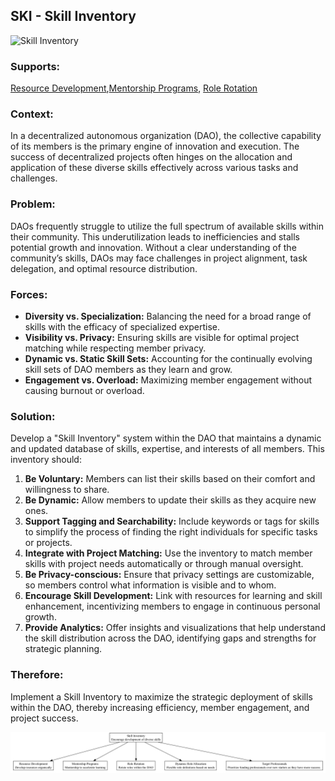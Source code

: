 ## SKI - Skill Inventory

![Skill Inventory](./output/illustration/skill_inventory_illustration_v3.png)

### Supports:

[Resource Development](./resource_development.html),[Mentorship Programs](mentorship_programs.html), [Role Rotation](role_rotation.md)

### Context:

In a decentralized autonomous organization (DAO), the collective capability of its members is the primary engine of innovation and execution. The success of decentralized projects often hinges on the allocation and application of these diverse skills effectively across various tasks and challenges.

### Problem:

DAOs frequently struggle to utilize the full spectrum of available skills within their community. This underutilization leads to inefficiencies and stalls potential growth and innovation. Without a clear understanding of the community’s skills, DAOs may face challenges in project alignment, task delegation, and optimal resource distribution.

### Forces:

- **Diversity vs. Specialization:** Balancing the need for a broad range of skills with the efficacy of specialized expertise.
- **Visibility vs. Privacy:** Ensuring skills are visible for optimal project matching while respecting member privacy.
- **Dynamic vs. Static Skill Sets:** Accounting for the continually evolving skill sets of DAO members as they learn and grow.
- **Engagement vs. Overload:** Maximizing member engagement without causing burnout or overload.

### Solution:

Develop a "Skill Inventory" system within the DAO that maintains a dynamic and updated database of skills, expertise, and interests of all members. This inventory should:
1. **Be Voluntary:** Members can list their skills based on their comfort and willingness to share.
2. **Be Dynamic:** Allow members to update their skills as they acquire new ones.
3. **Support Tagging and Searchability:** Include keywords or tags for skills to simplify the process of finding the right individuals for specific tasks or projects.
4. **Integrate with Project Matching:** Use the inventory to match member skills with project needs automatically or through manual oversight.
5. **Be Privacy-conscious:** Ensure that privacy settings are customizable, so members control what information is visible and to whom.
6. **Encourage Skill Development:** Link with resources for learning and skill enhancement, incentivizing members to engage in continuous personal growth.
7. **Provide Analytics:** Offer insights and visualizations that help understand the skill distribution across the DAO, identifying gaps and strengths for strategic planning.

### Therefore:

Implement a Skill Inventory to maximize the strategic deployment of skills within the DAO, thereby increasing efficiency, member engagement, and project success.

![Skill Inventory](./output/skill_inventory_specific_graph_v3.png)